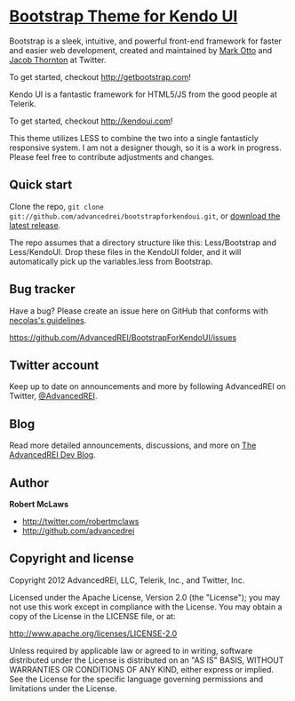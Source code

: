 [Bootstrap Theme for Kendo UI](http://github.com/AdvancedREI/BootstrapForKendoUI)
=================

Bootstrap is a sleek, intuitive, and powerful front-end framework for faster and easier web development, created and maintained by [Mark Otto](http://twitter.com/mdo) and [Jacob Thornton](http://twitter.com/fat) at Twitter.

To get started, checkout http://getbootstrap.com!

Kendo UI is a fantastic framework for HTML5/JS from the good people at Telerik.

To get started, checkout http://kendoui.com!

This theme utilizes LESS to combine the two into a single fantasticly responsive system. I am not a designer though, so it is a work in progress. Please feel free to contribute adjustments and changes.


Quick start
-----------

Clone the repo, `git clone git://github.com/advancedrei/bootstrapforkendoui.git`, or [download the latest release](https://github.com/advancedrei/bootstrapforkendoui/zipball/master).

The repo assumes that a directory structure like this:
Less/Bootstrap and Less/KendoUI. Drop these files in the KendoUI folder, and it will automatically pick up the variables.less from Bootstrap.


Bug tracker
-----------

Have a bug? Please create an issue here on GitHub that conforms with [necolas's guidelines](https://github.com/necolas/issue-guidelines).

https://github.com/AdvancedREI/BootstrapForKendoUI/issues



Twitter account
---------------

Keep up to date on announcements and more by following AdvancedREI on Twitter, [@AdvancedREI](http://twitter.com/AdvancedREI).



Blog
----

Read more detailed announcements, discussions, and more on [The AdvancedREI Dev Blog](http://advancedrei.com/blogs/development).


Author
-------

**Robert McLaws**

+ http://twitter.com/robertmclaws
+ http://github.com/advancedrei


Copyright and license
---------------------

Copyright 2012 AdvancedREI, LLC, Telerik, Inc., and Twitter, Inc.

Licensed under the Apache License, Version 2.0 (the "License");
you may not use this work except in compliance with the License.
You may obtain a copy of the License in the LICENSE file, or at:

   http://www.apache.org/licenses/LICENSE-2.0

Unless required by applicable law or agreed to in writing, software
distributed under the License is distributed on an "AS IS" BASIS,
WITHOUT WARRANTIES OR CONDITIONS OF ANY KIND, either express or implied.
See the License for the specific language governing permissions and
limitations under the License.
